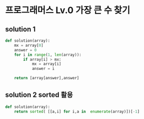 # 프로그래머스 Lv.0  가장 큰 수 찾기

## solution 1 

```python
def solution(array):
    mx = array[0]
    answer = 0
    for i in range(1, len(array)):
        if array[i] > mx:
            mx = array[i]
            answer = i
    
    return [array[answer],answer]
```

## solution 2 sorted 활용

```python
def solution(array):
    return sorted( [[a,i] for i,a in  enumerate(array)])[-1]
```